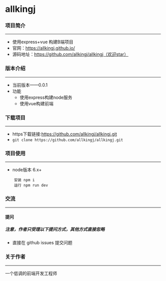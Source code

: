 # allkingj

### 项目简介

---
+ 使用express+vue 构建B端项目
+ 官网：https://allkingj.github.io/
+ 源码地址：https://github.com/allkingj/allkingj（欢迎star）

### 版本介绍

---
+ 当前版本——0.0.1
+ 功能
    - 使用express构建node服务
    - 使用vue构建前端

### 下载项目

---
+ https下载链接:https://github.com/allkingj/allkingj.git
+ ```git clone https://github.com/allkingj/allkingj.git```

### 项目使用

---
+ node版本 6.x+
```
    安装 npm i
    运行 npm run dev
```

### 交流

---

#### 提问
##### 注意，作者只受理以下提问方式，其他方式直接忽略
- 直接在 github issues 提交问题

### 关于作者

---

一个低调的前端开发工程师
